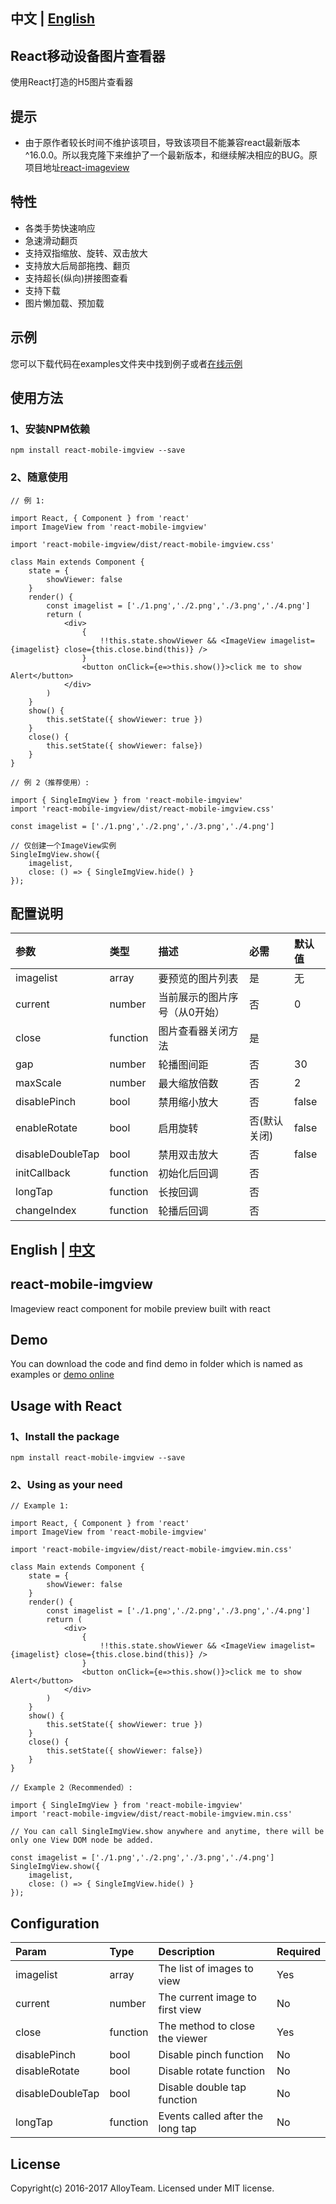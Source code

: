 ## 中文 | [English](#user-content-english--中文)

## React移动设备图片查看器
使用React打造的H5图片查看器

## 提示
* 由于原作者较长时间不维护该项目，导致该项目不能兼容react最新版本^16.0.0。所以我克隆下来维护了一个最新版本，和继续解决相应的BUG。原项目地址[react-imageview](https://github.com/AlloyTeam/AlloyViewer)

## 特性
* 各类手势快速响应
* 急速滑动翻页
* 支持双指缩放、旋转、双击放大
* 支持放大后局部拖拽、翻页
* 支持超长(纵向)拼接图查看
* 支持下载
* 图片懒加载、预加载

## 示例
您可以下载代码在examples文件夹中找到例子或者[在线示例](https://careytoboo.github.io/react-mobile-imgview/examples/index.html)

## 使用方法

### 1、安装NPM依赖
`npm install react-mobile-imgview --save`

### 2、随意使用
```
// 例 1:

import React, { Component } from 'react'
import ImageView from 'react-mobile-imgview'

import 'react-mobile-imgview/dist/react-mobile-imgview.css'

class Main extends Component {
    state = {
        showViewer: false
    }
    render() {
        const imagelist = ['./1.png','./2.png','./3.png','./4.png']
        return (
            <div>
                {
                    !!this.state.showViewer && <ImageView imagelist={imagelist} close={this.close.bind(this)} />
                }
                <button onClick={e=>this.show()}>click me to show Alert</button>
            </div>
        )
    }
    show() {
        this.setState({ showViewer: true })
    }
    close() {
        this.setState({ showViewer: false})
    }
}

// 例 2（推荐使用）:

import { SingleImgView } from 'react-mobile-imgview'
import 'react-mobile-imgview/dist/react-mobile-imgview.css'

const imagelist = ['./1.png','./2.png','./3.png','./4.png']

// 仅创建一个ImageView实例
SingleImgView.show({ 
    imagelist, 
    close: () => { SingleImgView.hide() } 
});
```

## 配置说明
| 参数     | 类型     | 描述 | 必需 | 默认值 |
| :------------- | :------------- | :------------- | :------------- | :------------- |
| imagelist         | array      | 要预览的图片列表 | 是 | 无 |
| current         | number      | 当前展示的图片序号（从0开始） | 否 | 0 |
| close         | function      | 图片查看器关闭方法 | 是 | |
| gap         | number      | 轮播图间距 | 否 | 30 |
| maxScale         | number      | 最大缩放倍数 | 否 | 2 |
| disablePinch      | bool       | 禁用缩小放大 | 否 | false |
| enableRotate     | bool       | 启用旋转 | 否(默认关闭) | false |
| disableDoubleTap  | bool       | 禁用双击放大 | 否 | false |
| initCallback           | function   | 初始化后回调 | 否 | |
| longTap           | function   | 长按回调 | 否 | |
| changeIndex           | function   | 轮播后回调 | 否 | |



## English | [中文](#user-content-中文--english)

## react-mobile-imgview
Imageview react component for mobile preview built with react

## Demo
You can download the code and find demo in folder which is named as examples or [demo online](https://careytoboo.github.io/react-mobile-imgview/examples/index.html)

## Usage with React

### 1、Install the package
`npm install react-mobile-imgview --save`

### 2、Using as your need
```
// Example 1:

import React, { Component } from 'react'
import ImageView from 'react-mobile-imgview'

import 'react-mobile-imgview/dist/react-mobile-imgview.min.css'

class Main extends Component {
    state = {
        showViewer: false
    }
    render() {
        const imagelist = ['./1.png','./2.png','./3.png','./4.png']
        return (
            <div>
                {
                    !!this.state.showViewer && <ImageView imagelist={imagelist} close={this.close.bind(this)} />
                }
                <button onClick={e=>this.show()}>click me to show Alert</button>
            </div>
        )
    }
    show() {
        this.setState({ showViewer: true })
    }
    close() {
        this.setState({ showViewer: false})
    }
}

// Example 2（Recommended）:

import { SingleImgView } from 'react-mobile-imgview'
import 'react-mobile-imgview/dist/react-mobile-imgview.min.css'

// You can call SingleImgView.show anywhere and anytime, there will be only one View DOM node be added.

const imagelist = ['./1.png','./2.png','./3.png','./4.png']
SingleImgView.show({
    imagelist,
    close: () => { SingleImgView.hide() }
});
```

## Configuration
| Param     | Type     | Description | Required |
| :------------- | :------------- | :------------- | :------------- |
| imagelist         | array      | The list of images to view | Yes |
| current         | number      | The current image to first view | No |
| close         | function      | The method to close the viewer | Yes |
| disablePinch      | bool       | Disable pinch function | No |
| disableRotate     | bool       | Disable rotate function | No |
| disableDoubleTap  | bool       | Disable double tap function | No |
| longTap           | function   | Events called after the long tap | No |

## License
Copyright(c) 2016-2017 AlloyTeam. Licensed under MIT license.
